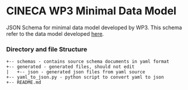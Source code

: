 # CINECA WP3 Minimal Data Model
JSON Schema for minimal data model developed by WP3. 
This schema refer to the data model developed [here](https://docs.google.com/spreadsheets/d/1ZXqTMIhFtGOaodw7Fns5YghvY_pWos-RuSa2BFnO5l4/edit?pli=1#gid=0).



### Directory and file Structure
```
+-- schemas - contains source schema documents in yaml format 
+-- generated - generated files, should not edit  
|   +-- json - generated json files from yaml source
+-- yaml_to_json.py - python script to convert yaml to json
+-- README.md    
```
